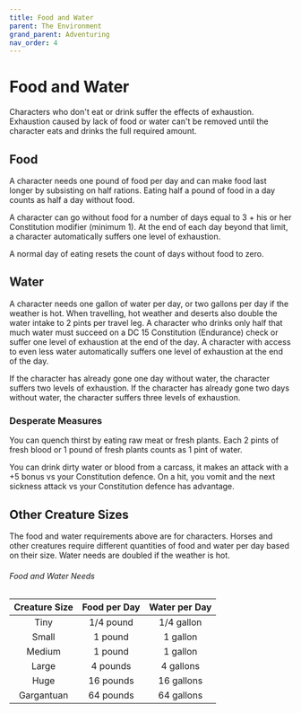 ```yaml
---
title: Food and Water
parent: The Environment
grand_parent: Adventuring
nav_order: 4
---
```


# Food and Water
Characters who don't eat or drink suffer the effects of exhaustion. Exhaustion caused by lack of food or water can't be removed until the character eats and drinks the full required amount.

## Food
A character needs one pound of food per day and can make food last longer by subsisting on half rations. Eating half a pound of food in a day counts as half a day without food.

A character can go without food for a number of days equal to 3 + his or her Constitution modifier (minimum 1). At the end of each day beyond that limit, a character automatically suffers one level of exhaustion.

A normal day of eating resets the count of days without food to zero.

## Water
A character needs one gallon of water per day, or two gallons per day if the weather is hot. When travelling, hot weather and deserts also double the water intake to 2 pints per travel leg. A character who drinks only half that much water must succeed on a DC 15 Constitution (Endurance) check or suffer one level of exhaustion at the end of the day. A character with access to even less water automatically suffers one level of exhaustion at the end of the day.

If the character has already gone one day without water, the character suffers two levels of exhaustion. If the character has already gone two days without water, the character suffers three levels of exhaustion.

### Desperate Measures
You can quench thirst by eating raw meat or fresh plants. Each 2 pints of fresh blood or 1 pound of fresh plants counts as 1 pint of water.

You can drink dirty water or blood from a carcass, it makes an attack with a +5 bonus vs your Constitution defence. On a hit, you vomit and the next sickness attack vs your Constitution defence has advantage. 

## Other Creature Sizes
The food and water requirements above are for characters. Horses and other creatures require different quantities of food and water per day based on their size. Water needs are doubled if the weather is hot.

###### Food and Water Needs

| Creature Size | Food per Day | Water per Day |
|:-------------:|:------------:|:-------------:|
| Tiny | 1/4 pound | 1/4 gallon |
| Small | 1 pound | 1 gallon |
| Medium | 1 pound | 1 gallon |
| Large | 4 pounds| 4 gallons |
| Huge | 16 pounds | 16 gallons |
| Gargantuan | 64 pounds | 64 gallons |
